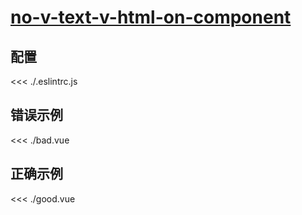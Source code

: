 # [no-v-text-v-html-on-component](https://eslint.vuejs.org/rules/no-v-text-v-html-on-component.html)

## 配置

<<< ./.eslintrc.js

## 错误示例

<<< ./bad.vue

## 正确示例

<<< ./good.vue
